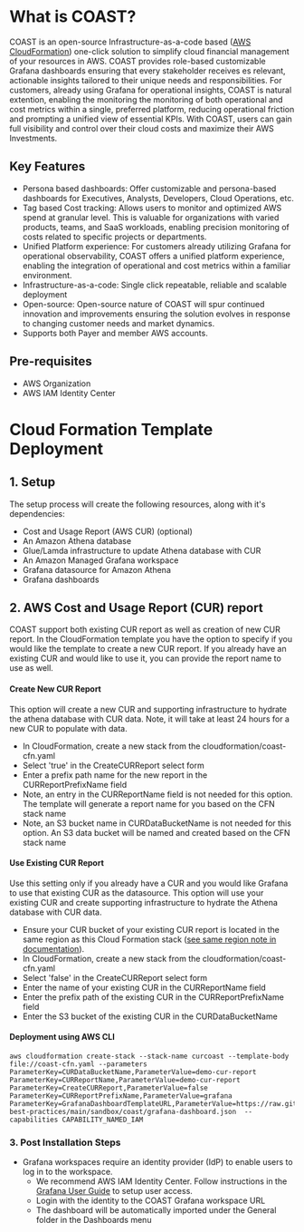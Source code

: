 # What is COAST?

COAST is an open-source Infrastructure-as-a-code based ([AWS CloudFormation](https://aws.amazon.com/cloudformation/)) one-click solution to simplify cloud financial management of your resources in AWS. COAST provides role-based customizable Grafana dashboards ensuring that every stakeholder receives es relevant, actionable insights tailored to their unique needs and responsibilities. For customers, already using Grafana for operational insights, COAST is natural extention, enabling the monitoring the monitoring of both operational and cost metrics within a single, preferred platform, reducing operational friction and prompting a unified view of essential KPIs. With COAST, users can gain full visibility and control over their cloud costs and maximize their AWS Investments.


## Key Features

- Persona based dashboards: Offer customizable and persona-based dashboards for Executives, Analysts, Developers, Cloud Operations, etc.
- Tag based Cost tracking: Allows users to monitor and optimized AWS spend at granular level. This is valuable for organizations with varied products, teams, and SaaS workloads, enabling precision monitoring of costs related to specific projects or departments.
- Unified Platform experience: For customers already utilizing Grafana for operational observability, COAST offers a unified platform experience, enabling the integration of operational and cost metrics within a familiar environment.
- Infrastructure-as-a-code: Single click repeatable, reliable and scalable deployment
- Open-source: Open-source nature of COAST will spur continued innovation and improvements ensuring the solution evolves in response to changing customer needs and market dynamics.
- Supports both Payer and member AWS accounts.


## Pre-requisites

- AWS Organization
- AWS IAM Identity Center

# Cloud Formation Template Deployment

## 1. Setup

The setup process will create the following resources, along with it's dependencies:

- Cost and Usage Report (AWS CUR) (optional)
- An Amazon Athena  database
- Glue/Lamda infrastructure to update Athena database with CUR
- An Amazon Managed Grafana workspace
- Grafana datasource for Amazon Athena
- Grafana dashboards

## 2. AWS Cost and Usage Report (CUR) report

COAST support both existing CUR report as well as creation of new CUR report. In the CloudFormation template you have the option to specify if you would like the template to create a new CUR report.  If you already have an existing CUR and would like to use it, you can provide the report name to use as well.  

#### Create New CUR Report
This option will create a new CUR and supporting infrastructure to hydrate the athena database with CUR data.  Note, it will take at least 24 hours for a new CUR to populate with data.  

- In CloudFormation, create a new stack from the cloudformation/coast-cfn.yaml
- Select 'true' in the CreateCURReport select form
- Enter a prefix path name for the new report in the CURReportPrefixName field
- Note, an entry in the CURReportName field is not needed for this option.  The template will generate a report name for you based on the CFN stack name
- Note, an S3 bucket name in CURDataBucketName is not needed for this option.  An S3 data bucket will be named and created based on the CFN stack name

#### Use Existing CUR Report
Use this setting only if you already have a CUR and you would like Grafana to use that existing CUR as the datasource.  This option will use your existing CUR and create supporting infrastructure to hydrate the Athena database with CUR data.

- Ensure your CUR bucket of your existing CUR report is located in the same region as this Cloud Formation stack ([see same region note in documentation](https://docs.aws.amazon.com/cur/latest/userguide/use-athena-cf.html)).  
- In CloudFormation, create a new stack from the cloudformation/coast-cfn.yaml
- Select 'false' in the CreateCURReport select form
- Enter the name of your existing CUR in the CURReportName field
- Enter the prefix path of the existing CUR in the CURReportPrefixName field
- Enter the S3 bucket of the existing CUR in the CURDataBucketName


#### Deployment using AWS CLI

```
aws cloudformation create-stack --stack-name curcoast --template-body file://coast-cfn.yaml --parameters ParameterKey=CURDataBucketName,ParameterValue=demo-cur-report ParameterKey=CURReportName,ParameterValue=demo-cur-report
ParameterKey=CreateCURReport,ParameterValue=false
ParameterKey=CURReportPrefixName,ParameterValue=grafana
ParameterKey=GrafanaDashboardTemplateURL,ParameterValue=https://raw.githubusercontent.com/pelgrim/observability-best-practices/main/sandbox/coast/grafana-dashboard.json  --capabilities CAPABILITY_NAMED_IAM
```

### 3. Post Installation Steps
- Grafana workspaces require an identity provider (IdP) to enable users to log in to the workspace.
  - We recommend AWS IAM Identity Center.  Follow instructions in the [Grafana User Guide](https://docs.aws.amazon.com/grafana/latest/userguide/AMG-manage-users-and-groups-AMG.html) to setup user access.
  - Login with the identity to the COAST Grafana workspace URL
  - The dashboard will be automatically imported under the General folder in the Dashboards menu
